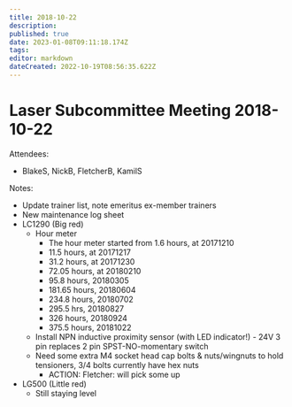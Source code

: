 ```yaml
---
title: 2018-10-22
description: 
published: true
date: 2023-01-08T09:11:18.174Z
tags: 
editor: markdown
dateCreated: 2022-10-19T08:56:35.622Z
---
```


# Laser Subcommittee Meeting 2018-10-22

Attendees:

-   BlakeS, NickB, FletcherB, KamilS

Notes:

-   Update trainer list, note emeritus ex-member trainers
-   New maintenance log sheet
-   LC1290 (Big red)
    -   Hour meter
        -   The hour meter started from 1.6 hours, at 20171210
        -   11.5 hours, at 20171217
        -   31.2 hours, at 20171230
        -   72.05 hours, at 20180210
        -   95.8 hours, 20180305
        -   181.65 hours, 20180604
        -   234.8 hours, 20180702
        -   295.5 hrs, 20180827
        -   326 hours, 20180924
        -   375.5 hours, 20181022
    -   Install NPN inductive proximity sensor (with LED indicator!) - 24V 3 pin replaces 2 pin SPST-NO-momentary switch
    -   Need some extra M4 socket head cap bolts & nuts/wingnuts to hold tensioners, 3/4 bolts currently have hex nuts
        -   ACTION: Fletcher: will pick some up
-   LG500 (Little red)
    -   Still staying level
